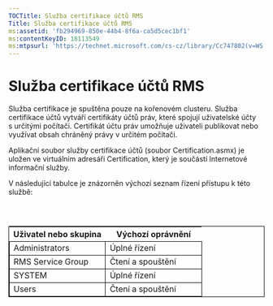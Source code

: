 ```yaml
---
TOCTitle: Služba certifikace účtů RMS
Title: Služba certifikace účtů RMS
ms:assetid: 'fb294969-850e-44b4-8f6a-ca5d5cec1bf1'
ms:contentKeyID: 18113549
ms:mtpsurl: 'https://technet.microsoft.com/cs-cz/library/Cc747802(v=WS.10)'
---
```


Služba certifikace účtů RMS
===========================

Služba certifikace je spuštěna pouze na kořenovém clusteru. Služba certifikace účtů vytváří certifikáty účtů práv, které spojují uživatelské účty s určitými počítači. Certifikát účtu práv umožňuje uživateli publikovat nebo využívat obsah chráněný právy v určitém počítači.

Aplikační soubor služby certifikace účtů (soubor Certification.asmx) je uložen ve virtuálním adresáři Certification, který je součástí Internetové informační služby.

V následující tabulce je znázorněn výchozí seznam řízení přístupu k této službě:

###  

 
<table style="border:1px solid black;">
<colgroup>
<col width="50%" />
<col width="50%" />
</colgroup>
<thead>
<tr class="header">
<th>Uživatel nebo skupina</th>
<th>Výchozí oprávnění</th>
</tr>
</thead>
<tbody>
<tr class="odd">
<td style="border:1px solid black;">Administrators</td>
<td style="border:1px solid black;">Úplné řízení</td>
</tr>
<tr class="even">
<td style="border:1px solid black;">RMS Service Group</td>
<td style="border:1px solid black;">Čtení a spouštění</td>
</tr>
<tr class="odd">
<td style="border:1px solid black;">SYSTEM</td>
<td style="border:1px solid black;">Úplné řízení</td>
</tr>
<tr class="even">
<td style="border:1px solid black;">Users</td>
<td style="border:1px solid black;">Čtení a spouštění</td>
</tr>
</tbody>
</table>
